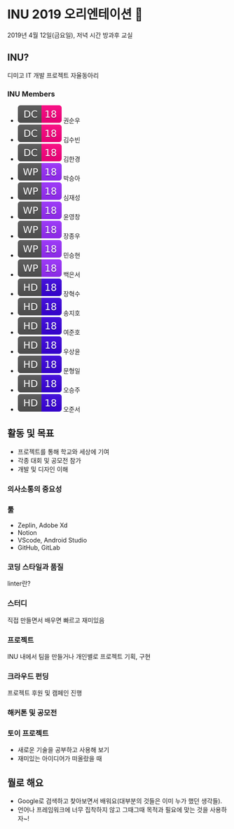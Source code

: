 # INU 2019 오리엔테이션 🏁
2019년 4월 12일(금요일), 저녁 시간 방과후 교실

## INU?
디미고 IT 개발 프로젝트 자율동아리

### INU Members

- ![dc](./badges/dc.svg) 권순우
- ![dc](./badges/dc.svg) 김수빈
- ![dc](./badges/dc.svg) 김한경
- ![wp](./badges/wp.svg) 박승아
- ![wp](./badges/wp.svg) 심재성
- ![wp](./badges/wp.svg) 윤영창
- ![wp](./badges/wp.svg) 장종우
- ![wp](./badges/wp.svg) 민승현
- ![wp](./badges/wp.svg) 백은서
- ![hd](./badges/hd.svg) 장혁수
- ![hd](./badges/hd.svg) 송지호
- ![hd](./badges/hd.svg) 여준호
- ![hd](./badges/hd.svg) 우상윤
- ![hd](./badges/hd.svg) 문형일
- ![hd](./badges/hd.svg) 오승주
- ![hd](./badges/hd.svg) 오준서

## 활동 및 목표
- 프로젝트를 통해 학교와 세상에 기여
- 각종 대회 및 공모전 참가
- 개발 및 디자인 이해

### 의사소통의 중요성

### 툴
- Zeplin, Adobe Xd
- Notion
- VScode, Android Studio
- GitHub, GitLab

### 코딩 스타일과 품질
linter란?

### 스터디
직접 만들면서 배우면 빠르고 재미있음

### 프로젝트
INU 내에서 팀을 만들거나 개인별로 프로젝트 기획, 구현

### 크라우드 펀딩
프로젝트 후원 및 캠페인 진행

### 해커톤 및 공모전

### 토이 프로젝트
- 새로운 기술을 공부하고 사용해 보기
- 재미있는 아이디어가 떠올랐을 때

## 뭘로 해요
- Google로 검색하고 찾아보면서 배워요(대부분의 것들은 이미 누가 했던 생각들).
- 언어나 프레임워크에 너무 집착하지 않고 그때그때 목적과 필요에 맞는 것을 사용하자~!
